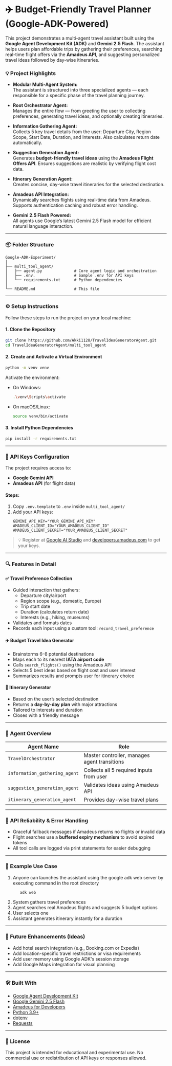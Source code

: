 # ✈️ Budget-Friendly Travel Planner (Google-ADK-Powered)

This project demonstrates a multi-agent travel assistant built using the **Google Agent Development Kit (ADK)** and **Gemini 2.5 Flash**. The assistant helps users plan affordable trips by gathering their preferences, searching real-time flight offers via the **Amadeus API**, and suggesting personalized travel ideas followed by day-wise itineraries.

### 💡 Project Highlights

* **Modular Multi-Agent System:**  
  The assistant is structured into three specialized agents — each responsible for a specific phase of the travel planning journey.

* **Root Orchestrator Agent:**  
  Manages the entire flow — from greeting the user to collecting preferences, generating travel ideas, and optionally creating itineraries.

* **Information Gathering Agent:**  
  Collects 5 key travel details from the user: Departure City, Region Scope, Start Date, Duration, and Interests. Also calculates return date automatically.

* **Suggestion Generation Agent:**  
  Generates **budget-friendly travel ideas** using the **Amadeus Flight Offers API**. Ensures suggestions are realistic by verifying flight cost data.

* **Itinerary Generation Agent:**  
  Creates concise, day-wise travel itineraries for the selected destination.

* **Amadeus API Integration:**  
  Dynamically searches flights using real-time data from Amadeus. Supports authentication caching and robust error handling.

* **Gemini 2.5 Flash Powered:**  
  All agents use Google’s latest Gemini 2.5 Flash model for efficient natural language interaction.

---

### 📦 Folder Structure

```
Google-ADK-Experiment/
│
├── multi_tool_agent/
│   ├── agent.py              # Core agent logic and orchestration
│   ├── .env.                 # Sample .env for API keys
│   └── requirements.txt      # Python dependencies
│
└── README.md                 # This file
```

---

### ⚙️ Setup Instructions

Follow these steps to run the project on your local machine:

#### 1. **Clone the Repository**
```bash
git clone https://github.com/Akki1128/TravelIdeaGeneratorAgent.git
cd TravelIdeaGeneratorAgent/multi_tool_agent
```

#### 2. **Create and Activate a Virtual Environment**
```bash
python -m venv venv
```

Activate the environment:

- On Windows:
  ```bash
  .\venv\Scripts\activate
  ```

- On macOS/Linux:
  ```bash
  source venv/bin/activate
  ```

#### 3. **Install Python Dependencies**
```bash
pip install -r requirements.txt
```

---

### 🔑 API Keys Configuration

The project requires access to:

- **Google Gemini API**  
- **Amadeus API** (for flight data)

#### Steps:
1. Copy `.env.template` to `.env` inside `multi_tool_agent/`
2. Add your API keys:
   ```dotenv
   GEMINI_API_KEY="YOUR_GEMINI_API_KEY"
   AMADEUS_CLIENT_ID="YOUR_AMADEUS_CLIENT_ID"
   AMADEUS_CLIENT_SECRET="YOUR_AMADEUS_CLIENT_SECRET"
   ```

> 💡 Register at [Google AI Studio](https://aistudio.google.com/) and [developers.amadeus.com](https://developers.amadeus.com/) to get your keys.

---

### 🔍 Features in Detail

#### ✅ Travel Preference Collection
- Guided interaction that gathers:
  - Departure city/airport
  - Region scope (e.g., domestic, Europe)
  - Trip start date
  - Duration (calculates return date)
  - Interests (e.g., hiking, museums)
- Validates and formats dates
- Records each input using a custom tool: `record_travel_preference`

#### ✈️ Budget Travel Idea Generator
- Brainstorms 6–8 potential destinations
- Maps each to its nearest **IATA airport code**
- Calls `search_flights()` using the Amadeus API
- Selects 5 best ideas based on flight cost and user interest
- Summarizes results and prompts user for itinerary choice

#### 📅 Itinerary Generator
- Based on the user’s selected destination
- Returns a **day-by-day plan** with major attractions
- Tailored to interests and duration
- Closes with a friendly message

---

### 📌 Agent Overview

| Agent Name                  | Role                                         |
|----------------------------|----------------------------------------------|
| `TravelOrchestrator`       | Master controller, manages agent transitions |
| `information_gathering_agent` | Collects all 5 required inputs from user |
| `suggestion_generation_agent` | Validates ideas using Amadeus API        |
| `itinerary_generation_agent` | Provides day-wise travel plans             |

---

### 🧪 API Reliability & Error Handling

- Graceful fallback messages if Amadeus returns no flights or invalid data
- Flight searches use a **buffered expiry mechanism** to avoid expired tokens
- All tool calls are logged via print statements for easier debugging

---

### 🚀 Example Use Case

1. Anyone can launches the assistant using the google adk web server by executing command in the root directory
   ```bash
      adk web
   ```
2. System gathers travel preferences
3. Agent searches real Amadeus flights and suggests 5 budget options
4. User selects one
5. Assistant generates itinerary instantly for a duration

---

### 🧰 Future Enhancements (Ideas)

- Add hotel search integration (e.g., Booking.com or Expedia)
- Add location-specific travel restrictions or visa requirements
- Add user memory using Google ADK's session storage
- Add Google Maps integration for visual planning

---

### 🛠 Built With

- [Google Agent Development Kit](https://ai.google.dev/)
- [Google Gemini 2.5 Flash](https://ai.google.dev/models/gemini)
- [Amadeus for Developers](https://developers.amadeus.com/)
- [Python 3.9+](https://www.python.org/)
- [dotenv](https://pypi.org/project/python-dotenv/)
- [Requests](https://docs.python-requests.org/en/latest/)

---

### 📄 License

This project is intended for educational and experimental use. No commercial use or redistribution of API keys or responses allowed.
